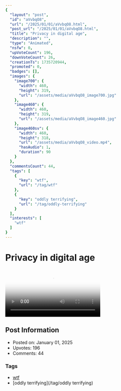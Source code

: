```yaml
---
{
  "layout": "post",
  "id": "aVvbqO8",
  "url": "/2025/01/01/aVvbqO8.html",
  "post_url": "/2025/01/01/aVvbqO8.html",
  "title": "Privacy in digital age",
  "description": "",
  "type": "Animated",
  "nsfw": 0,
  "upVoteCount": 196,
  "downVoteCount": 26,
  "creationTs": 1735720944,
  "promoted": 0,
  "badges": [],
  "images": {
    "image700": {
      "width": 460,
      "height": 319,
      "url": "/assets/media/aVvbqO8_image700.jpg"
    },
    "image460": {
      "width": 460,
      "height": 319,
      "url": "/assets/media/aVvbqO8_image460.jpg"
    },
    "image460sv": {
      "width": 460,
      "height": 318,
      "url": "/assets/media/aVvbqO8_video.mp4",
      "hasAudio": 1,
      "duration": 90
    }
  },
  "commentsCount": 44,
  "tags": [
    {
      "key": "wtf",
      "url": "/tag/wtf"
    },
    {
      "key": "oddly terrifying",
      "url": "/tag/oddly-terrifying"
    }
  ],
  "interests": [
    "wtf"
  ]
}
---
```


# Privacy in digital age

<video controls playsinline loop poster="/assets/media/aVvbqO8_image460.jpg">
  <source src="/assets/media/aVvbqO8_video.mp4" type="video/mp4">
  Your browser does not support the video tag.
</video>

## Post Information

- Posted on: January 01, 2025
- Upvotes: 196
- Comments: 44

### Tags

- [wtf](/tag/wtf)
- [oddly terrifying](/tag/oddly terrifying)
